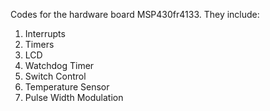 Codes for the hardware board MSP430fr4133. They include:

1) Interrupts
2) Timers
3) LCD
4) Watchdog Timer
5) Switch Control
6) Temperature Sensor
7) Pulse Width Modulation


